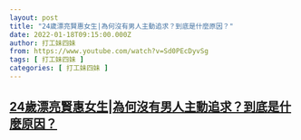 ```yaml
---
layout: post
title: "24歲漂亮賢惠女生|為何沒有男人主動追求？到底是什麼原因？"
date: 2022-01-18T09:15:00.000Z
author: 打工妹四妹
from: https://www.youtube.com/watch?v=Sd0PEcDyvSg
tags: [ 打工妹四妹 ]
categories: [ 打工妹四妹 ]
---
```

<!--1642497300000-->
[24歲漂亮賢惠女生|為何沒有男人主動追求？到底是什麼原因？](https://www.youtube.com/watch?v=Sd0PEcDyvSg)
------

<div>

</div>
